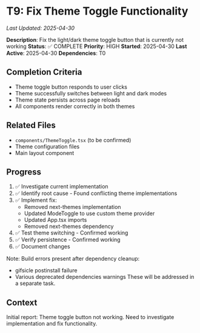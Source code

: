 # T9: Fix Theme Toggle Functionality
*Last Updated: 2025-04-30*

**Description**: Fix the light/dark theme toggle button that is currently not working
**Status**: ✅ COMPLETE
**Priority**: HIGH
**Started**: 2025-04-30
**Last Active**: 2025-04-30
**Dependencies**: T0

## Completion Criteria
- Theme toggle button responds to user clicks
- Theme successfully switches between light and dark modes
- Theme state persists across page reloads
- All components render correctly in both themes

## Related Files
- `components/ThemeToggle.tsx` (to be confirmed)
- Theme configuration files
- Main layout component

## Progress
1. ✅ Investigate current implementation
2. ✅ Identify root cause - Found conflicting theme implementations
3. ✅ Implement fix:
   - Removed next-themes implementation
   - Updated ModeToggle to use custom theme provider
   - Updated App.tsx imports
   - Removed next-themes dependency
4. ✅ Test theme switching - Confirmed working
5. ✅ Verify persistence - Confirmed working
6. ✅ Document changes

Note: Build errors present after dependency cleanup:
- gifsicle postinstall failure
- Various deprecated dependencies warnings
These will be addressed in a separate task.

## Context
Initial report: Theme toggle button not working. Need to investigate implementation and fix functionality.
